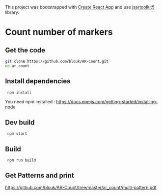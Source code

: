 This project was bootstrapped with [Create React App](https://github.com/facebookincubator/create-react-app) and use [jsartoolkit5](https://github.com/artoolkit/jsartoolkit5) library.


# Count number of markers

## Get the code
````bash
git clone https://github.com/blouk/AR-Count.git
cd ar_count
````
## Install dependencies
````bash
 npm install
````
You need npm installed : https://docs.npmjs.com/getting-started/installing-node

## Dev build
````bash
 npm start
````

## Build
````bash
 npm run build
````

## Get Patterns and print
https://github.com/blouk/AR-Count/tree/master/ar_count/multi-pattern.pdf
